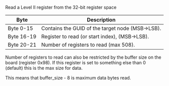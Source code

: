 Read a Level II register from the 32-bit register space

 | Byte       | Description                                      | 
 | ----       | -----------                                      | 
 | Byte 0-15  | Contains the GUID of the target node (MSB->LSB). | 
 | Byte 16-19 | Register to read (or start index), (MSB->LSB).   | 
 | Byte 20-21 | Number of registers to read (max 508).           | 

Number of registers to read can also be restricted by the buffer size on the board (register 0x98). If this register is set to something else than 0 (default) this is the max size for data.

This means that buffer_size - 8 is maximum data bytes read. 
